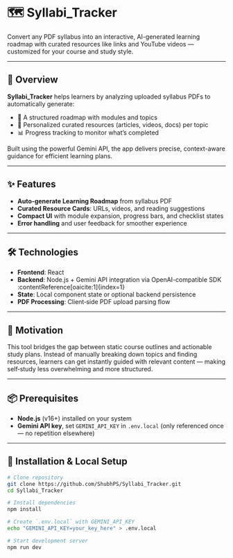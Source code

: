 # 🗺️ Syllabi_Tracker

Convert any PDF syllabus into an interactive, AI-generated learning roadmap with curated resources like links and YouTube videos — customized for your course and study style.

---

## 🚀 Overview

**Syllabi_Tracker** helps learners by analyzing uploaded syllabus PDFs to automatically generate:

- 🧱 A structured roadmap with modules and topics  
- 🎯 Personalized curated resources (articles, videos, docs) per topic  
- 📊 Progress tracking to monitor what’s completed  

Built using the powerful Gemini API, the app delivers precise, context-aware guidance for efficient learning plans.

---

## ✨ Features

- **Auto‑generate Learning Roadmap** from syllabus PDF  
- **Curated Resource Cards**: URLs, videos, and reading suggestions  
- **Compact UI** with module expansion, progress bars, and checklist states  
- **Error handling** and user feedback for smoother experience  

---

## 🛠️ Technologies

- **Frontend**: React  
- **Backend**: Node.js + Gemini API integration via OpenAI-compatible SDK :contentReference[oaicite:1]{index=1}  
- **State**: Local component state or optional backend persistence  
- **PDF Processing**: Client‑side PDF upload parsing flow

---

## 🎯 Motivation

This tool bridges the gap between static course outlines and actionable study plans. Instead of manually breaking down topics and finding resources, learners can get instantly guided with relevant content — making self‑study less overwhelming and more structured.

---

## 📦 Prerequisites

- **Node.js** (v16+) installed on your system  
- **Gemini API key**, set `GEMINI_API_KEY` in `.env.local` (only referenced once — no repetition elsewhere)

---

## 🧪 Installation & Local Setup

```bash
# Clone repository
git clone https://github.com/ShubhPS/Syllabi_Tracker.git
cd Syllabi_Tracker

# Install dependencies
npm install

# Create `.env.local` with GEMINI_API_KEY
echo "GEMINI_API_KEY=your_key_here" > .env.local

# Start development server
npm run dev
